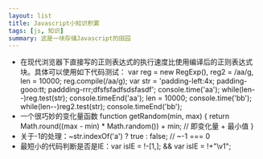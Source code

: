 ```yaml
---
layout: list
title: Javascript小知识积累
tags: [js, 知识]
summary: 这是一块存储Javascript的田园
---
```

* 在现代浏览器下直接写的正则表达式的执行速度比使用编译后的正则表达式块。具体可以使用如下代码测试：
        var reg = new RegExp(), reg2 = /aa/g, len = 10000;
        reg.compile(/aa/g);
        var str = 'padding-left:4x; padding-gooo:tt; paddding-rrr;dfsfsfadfsdsfasdf';
        console.time('aa'); 
        while(len--)reg.test(str);
        console.timeEnd('aa');
        len = 10000;
        console.time('bb');
        while(len--)reg2.test(str);
        console.timeEnd('bb');
* 一个很巧妙的变化量函数
        function getRandom(min, max) {
            return Math.round((max - min) * Math.random()) + min; // 即变化量 + 最小值
        }
* 关于-1的处理：~str.indexOf('a') ? true : false; // ~-1 === 0
* 最短小的代码判断是否是IE：var isIE = !-[1,]; && var isIE = !+"\v1";
